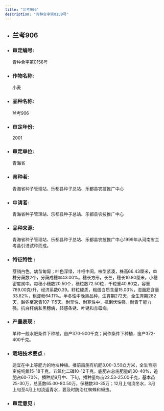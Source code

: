 ```yaml
---
title: "兰考906"
description: "青种合字第0158号"
---
```

* ## 兰考906
* ###  审定编号:  
   青种合字第0158号

*  ### 作物名称:  
   小麦

*   ###  品种名称: 
    兰考906

*   ### 审定年份: 
    2001

*   ### 审定单位:  
    青海省

*   ### 育种者:  
    青海省种子管理站、乐都县种子总站、乐都县农技推广中心

*   ### 申请者:  
    青海省种子管理站、乐都县种子总站、乐都县农技推广中心

*   ### 品种来源:  
    青海省种子管理站、乐都县种子总站、乐都县农技推广中心1999年从河南省兰考县引进试种而成。

*   ### 特征特性 : 
    芽销白色。幼苗匍匐；叶色深绿，叶相中间。株型紧凑，株高66.43厘米，单株分蘖数2个，分蘖成穗率43.00%。穗长方形，长芒，穗长10.80厘米，小穗密度属中。每穗小穗数20.50个，穗粒数72.50粒，千粒重40.80克，容重789.00克/升，经济系数0.39。籽粒硬质，粗蛋白质含量15.03%，湿面筋含量33.82%，粗淀粉64.11%。半冬性中晚熟品种，生育期272天，全生育期282天，越冬至返青107-115天。耐旱性、耐寒性中，抗倒伏性强，耐青干能力强。抗白杆病和黑穗病，轻感条锈、叶锈和赤霉病。

*   ### 产量表现 : 
    单种一般水肥条件下种植，亩产370-500千克；间作条件下种植，亩产372-400千克。

*   ### 栽培技术要点 : 
    适宜在中上等肥力的地块种植。播前亩施有机肥3.00-3.50立方米，全生育期亩施纯氮15-18千克，五氧化二磷10-12千克，底肥占总施肥量的30-40%，追肥占60-70%。播种期9月中、下旬，播种量每亩22.53-25.00千克，基本苗25-30万，总茎数65.00-80.50万，保穗数30-35万；12月上旬浇冬水，3月上旬至4月上旬浇返青水，要及时防治红蜘蛛和蚜虫。

*   ### 审定意见 : 
    
